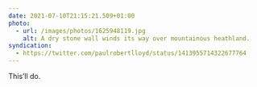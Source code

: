 ```yaml
---
date: 2021-07-10T21:15:21.509+01:00
photo:
  - url: /images/photos/1625948119.jpg
    alt: A dry stone wall winds its way over mountainous heathland.
syndication:
  - https://twitter.com/paulrobertlloyd/status/1413955714322677764
---
```

This’ll do.
